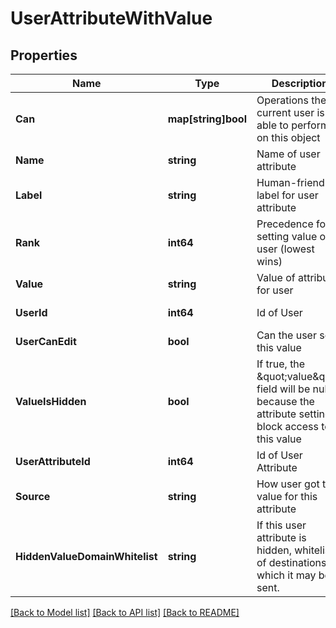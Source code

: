 # UserAttributeWithValue

## Properties

Name | Type | Description | Notes
------------ | ------------- | ------------- | -------------
**Can** | **map[string]bool** | Operations the current user is able to perform on this object | [optional] [readonly] 
**Name** | **string** | Name of user attribute | [optional] [readonly] 
**Label** | **string** | Human-friendly label for user attribute | [optional] [readonly] 
**Rank** | **int64** | Precedence for setting value on user (lowest wins) | [optional] [readonly] 
**Value** | **string** | Value of attribute for user | [optional] 
**UserId** | **int64** | Id of User | [optional] [readonly] 
**UserCanEdit** | **bool** | Can the user set this value | [optional] [readonly] 
**ValueIsHidden** | **bool** | If true, the \&quot;value\&quot; field will be null, because the attribute settings block access to this value | [optional] [readonly] 
**UserAttributeId** | **int64** | Id of User Attribute | [optional] [readonly] 
**Source** | **string** | How user got this value for this attribute | [optional] [readonly] 
**HiddenValueDomainWhitelist** | **string** | If this user attribute is hidden, whitelist of destinations to which it may be sent. | [optional] [readonly] 

[[Back to Model list]](../README.md#documentation-for-models) [[Back to API list]](../README.md#documentation-for-api-endpoints) [[Back to README]](../README.md)


